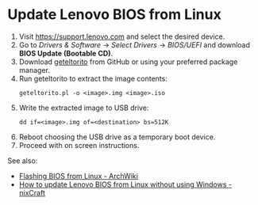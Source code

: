 # Update Lenovo BIOS from Linux

1. Visit https://support.lenovo.com and select the desired device.
2. Go to *Drivers & Software* -> *Select Drivers* -> *BIOS/UEFI* and download __BIOS Update (Bootable CD)__.
3. Download [geteltorito](https://github.com/rainer042/geteltorito) from GitHub or using your preferred package manager.
4. Run geteltorito to extract the image contents:
   ```
   geteltorito.pl -o <image>.img <image>.iso
   ```
5. Write the extracted image to USB drive:
   ```
   dd if=<image>.img of=<destination> bs=512K
   ```
6. Reboot choosing the USB drive as a temporary boot device.
7. Proceed with on screen instructions.

See also:
- [Flashing BIOS from Linux - ArchWiki](https://wiki.archlinux.org/title/Flashing_BIOS_from_Linux#Bootable_optical_disk_emulation)
- [How to update Lenovo BIOS from Linux without using Windows - nixCraft](https://www.cyberciti.biz/faq/update-lenovo-bios-from-linux-usb-stick-pen/)
